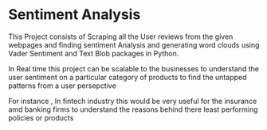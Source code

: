 # Sentiment Analysis

This Project consists of Scraping all the User reviews from the given webpages and finding sentiment Analysis and generating word clouds using Vader Sentiment and Text Blob packages in Python.
   
In Real time this project can be scalable to the businesses to understand the user sentiment on a particular category of products to find the untapped patterns from a user persepctive

For instance , In fintech industry this would be very useful for the insurance amd banking firms to understand the reasons behind there least performing policies or products
